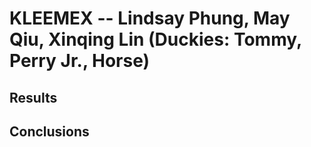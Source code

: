 # KLEEMEX -- Lindsay Phung, May Qiu, Xinqing Lin (Duckies: Tommy, Perry Jr., Horse)

## Results

## Conclusions
